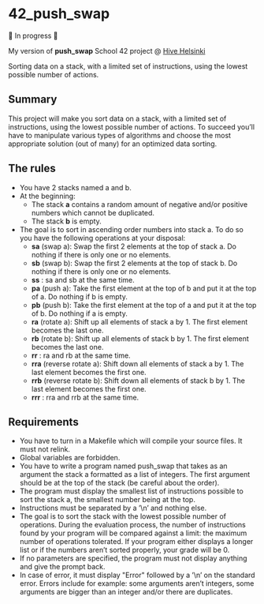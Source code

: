 # 42_push_swap

🚧 In progress 🚧

My version of **push_swap** School 42 project @ [Hive Helsinki](https://www.hive.fi/en/)

Sorting data on a stack, with a limited set of instructions, using the lowest possible number of actions.

## Summary

This project will make you sort data on a stack, with a limited set of instructions, using the lowest possible number of actions. To succeed you’ll have to manipulate various types of algorithms and choose the most appropriate solution (out of many) for an optimized data sorting.

## The rules
- You have 2 stacks named a and b.
- At the beginning:
  - The stack **a** contains a random amount of negative and/or positive numbers which cannot be duplicated.
  - The stack **b** is empty.
- The goal is to sort in ascending order numbers into stack a. To do so you have the following operations at your disposal:
  - **sa** (swap a): Swap the first 2 elements at the top of stack a. Do nothing if there is only one or no elements.
  - **sb** (swap b): Swap the first 2 elements at the top of stack b. Do nothing if there is only one or no elements.
  - **ss** : sa and sb at the same time.
  - **pa** (push a): Take the first element at the top of b and put it at the top of a. Do nothing if b is empty.
  - **pb** (push b): Take the first element at the top of a and put it at the top of b. Do nothing if a is empty.
  - **ra** (rotate a): Shift up all elements of stack a by 1. The first element becomes the last one.
  - **rb** (rotate b): Shift up all elements of stack b by 1. The first element becomes the last one.
  - **rr** : ra and rb at the same time.
  - **rra** (reverse rotate a): Shift down all elements of stack a by 1. The last element becomes the first one.
  - **rrb** (reverse rotate b): Shift down all elements of stack b by 1. The last element becomes the first one.
  - **rrr** : rra and rrb at the same time.

## Requirements
- You have to turn in a Makefile which will compile your source files. It must not relink.
- Global variables are forbidden.
- You have to write a program named push_swap that takes as an argument the stack a formatted as a list of integers. The first argument should be at the top of the stack (be careful about the order).
- The program must display the smallest list of instructions possible to sort the stack a, the smallest number being at the top.
- Instructions must be separated by a ’\n’ and nothing else.
- The goal is to sort the stack with the lowest possible number of operations. During the evaluation process, the number of instructions found by your program will be compared against a limit: the maximum number of operations tolerated. If your program either displays a longer list or if the numbers aren’t sorted properly, your grade will be 0.
- If no parameters are specified, the program must not display anything and give the prompt back.
- In case of error, it must display "Error" followed by a ’\n’ on the standard error. Errors include for example: some arguments aren’t integers, some arguments are bigger than an integer and/or there are duplicates.
